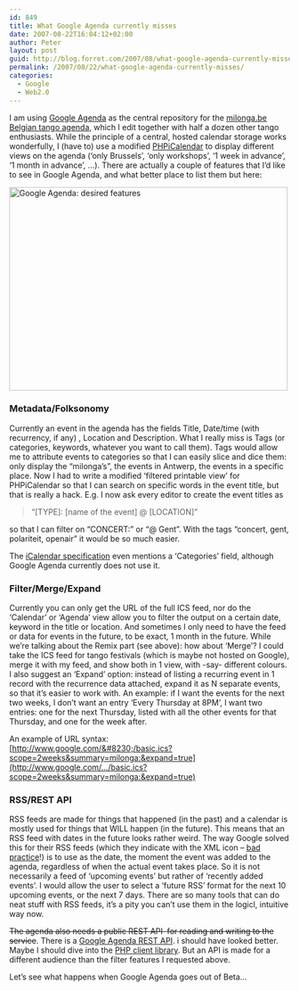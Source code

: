 ```yaml
---
id: 849
title: What Google Agenda currently misses
date: 2007-08-22T16:04:12+02:00
author: Peter
layout: post
guid: http://blog.forret.com/2007/08/what-google-agenda-currently-misses/
permalink: /2007/08/22/what-google-agenda-currently-misses/
categories:
  - Google
  - Web2.0
---
```

I am using [Google Agenda](http://www.google.com/calendar/) as the central repository for the [milonga.be Belgian tango agenda](http://www.milonga.be/dancing/), which I edit together with half a dozen other tango enthusiasts. While the principle of a central, hosted calendar storage works wonderfully, I (have to) use a modified [PHPiCalendar](http://phpicalendar.net/) to display different views on the agenda (&#8216;only Brussels&#8217;, &#8216;only workshops&#8217;, &#8216;1 week in advance&#8217;, &#8216;1 month in advance&#8217;, &#8230;). There are actually a couple of features that I&#8217;d like to see in Google Agenda, and what better place to list them but here:

[<img loading="lazy" width="500" src="http://farm2.static.flickr.com/1327/1203281910_a78cb6d2f8.jpg" alt="Google Agenda: desired features" height="365" />](http://www.flickr.com/photos/pforret/1203281910/ "Photo Sharing")

### Metadata/Folksonomy

Currently an event in the agenda has the fields Title, Date/time (with recurrency, if any) , Location and Description. What I really miss is Tags (or categories, keywords, whatever you want to call them). Tags would allow me to attribute events to categories so that I can easily slice and dice them: only display the &#8220;milonga&#8217;s&#8221;, the events in Antwerp, the events in a specific place. Now I had to write a modified &#8216;filtered printable view&#8217; for PHPiCalendar so that I can search on specific words in the event title, but that is really a hack. E.g. I now ask every editor to create the event titles as

> &#8220;[TYPE]: [name of the event] @ [LOCATION]&#8221;

so that I can filter on &#8220;CONCERT:&#8221; or &#8220;@ Gent&#8221;. With the tags &#8220;concert, gent, polariteit, openair&#8221; it would be so much easier.

The [iCalendar specification](http://www.ietf.org/rfc/rfc2445.txt) even mentions a &#8216;Categories&#8217; field, although Google Agenda currently does not use it.

### <!--more-->Filter/Merge/Expand

Currently you can only get the URL of the full ICS feed, nor do the &#8216;Calendar&#8217; or &#8216;Agenda&#8217; view allow you to filter the output on a certain date, keyword in the title or location. And sometimes I only need to have the feed or data for events in the future, to be exact, 1 month in the future. While we&#8217;re talking about the Remix part (see above): how about &#8216;Merge&#8217;? I could take the ICS feed for tango festivals (which is maybe not hosted on Google), merge it with my feed, and show both in 1 view, with -say- different colours. I also suggest an &#8216;Expand&#8217; option: instead of listing a recurring event in 1 record with the recurrence data attached, expand it as N separate events, so that it&#8217;s easier to work with. An example: if I want the events for the next two weeks, I don&#8217;t want an entry &#8216;Every Thursday at 8PM&#8217;, I want two entries: one for the next Thursday, listed with all the other events for that Thursday, and one for the week after.

An example of URL syntax:  
[http://www.google.com/&#8230;/basic.ics?scope=2weeks&summary=milonga:&expand=true](http://www.google.com/.../basic.ics?scope=2weeks&summary=milonga:&expand=true)

### RSS/REST API

RSS feeds are made for things that happened (in the past) and a calendar is mostly used for things that WILL happen (in the future). This means that an RSS feed with dates in the future looks rather weird. The way Google solved this for their RSS feeds (which they indicate with the XML icon &#8211; [bad practice](http://blog.forret.com/2005/08/web-feeds-are-like-rss-only-different/)!) is to use as the date, the moment the event was added to the agenda, regardless of when the actual event takes place. So it is not necessarily a feed of &#8216;upcoming events&#8217; but rather of &#8216;recently added events&#8217;. I would allow the user to select a &#8216;future RSS&#8217; format for the next 10 upcoming events, or the next 7 days. There are so many tools that can do neat stuff with RSS feeds, it&#8217;s a pity you can&#8217;t use them in the logicl, intuitive way now.

<strike>The agenda also needs a public REST API  for reading and writing to the service</strike>. There is a [Google Agenda REST API](http://code.google.com/apis/calendar/overview.html). i should have looked better. Maybe I should dive into the [PHP client library](http://code.google.com/apis/gdata/clientlibs.html). But an API is made for a different audience than the filter features I requested above.

Let&#8217;s see what happens when Google Agenda goes out of Beta&#8230;
